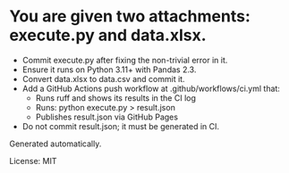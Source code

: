 # You are given two attachments: execute.py and data.xlsx.

- Commit execute.py after fixing the non-trivial error in it.
- Ensure it runs on Python 3.11+ with Pandas 2.3.
- Convert data.xlsx to data.csv and commit it.
- Add a GitHub Actions push workflow at .github/workflows/ci.yml that:
  - Runs ruff and shows its results in the CI log
  - Runs: python execute.py > result.json
  - Publishes result.json via GitHub Pages
- Do not commit result.json; it must be generated in CI.

Generated automatically.

License: MIT